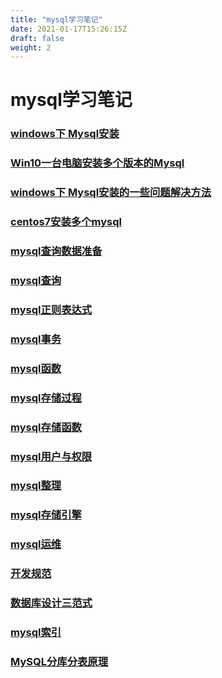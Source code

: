 ```yaml
---
title: "mysql学习笔记"
date: 2021-01-17T15:26:15Z
draft: false
weight: 2
---
```

# mysql学习笔记


### [windows下 Mysql安装](mysql_install)

### [Win10一台电脑安装多个版本的Mysql](mysql_install_more)

### [windows下 Mysql安装的一些问题解决方法](mysql_install_problem)

### [centos7安装多个mysql](mysql_install_centos)

### [mysql查询数据准备](mysql_data)

### [mysql查询](mysql查询)

### [mysql正则表达式](mysql_regexp)

### [mysql事务](mysql事务)

### [mysql函数](mysql函数)

### [mysql存储过程](mysql_procedure)

### [mysql存储函数](mysql_procedure_function)

### [mysql用户与权限](mysql用户与权限)

### [mysql整理](mysql整理)

### [mysql存储引擎](mysql存储引擎)

### [mysql运维](mysql_operation_maintenance)

### [开发规范](mysql_开发规范)

### [数据库设计三范式](mysql_数据库设计三范式)

### [mysql索引](mysql索引)

### [MySQL分库分表原理](mysql_distinguish)

